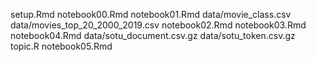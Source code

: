 setup.Rmd
notebook00.Rmd
notebook01.Rmd
data/movie_class.csv
data/movies_top_20_2000_2019.csv
notebook02.Rmd
notebook03.Rmd
notebook04.Rmd
data/sotu_document.csv.gz
data/sotu_token.csv.gz
topic.R
notebook05.Rmd
